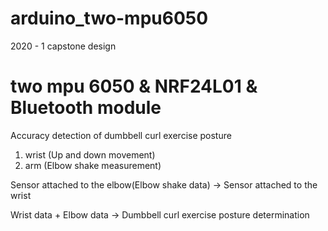 # arduino_two-mpu6050
2020 - 1 capstone design

# two mpu 6050 & NRF24L01 & Bluetooth module

Accuracy detection of dumbbell curl exercise posture

1. wrist (Up and down movement)
2. arm (Elbow shake measurement)


Sensor attached to the elbow(Elbow shake data) -> Sensor attached to the wrist

Wrist data + Elbow data -> Dumbbell curl exercise posture determination
